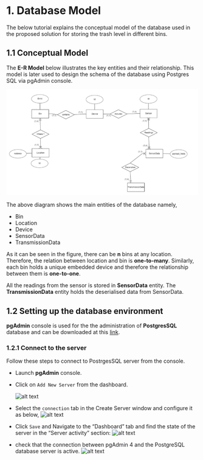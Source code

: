 # 1. Database Model

The below tutorial explains the conceptual model of the database used in the proposed solution for storing the trash level in different bins. 

## 1.1  Conceptual Model

The **E-R Model** below illustrates the key entities and their relationship. This model is later used to design the schema of the database using Postgres SQL via pgAdmin console.

![alt text][logo]

[logo]: /pictures/database/ERModel.png "E-RModel"

The above diagram shows the main entities of the database namely,
* Bin
* Location
* Device
* SensorData
* TransmissionData

As it can be seen in the figure, there can be **n** bins at any location. Therefore, the relation between location and bin is **one-to-many**. Similarly, each bin holds a unique embedded device and therefore the relationship between them is **one-to-one**.

All the readings from the sensor is stored in **SensorData** entity. The **TransmissionData** entity holds the deserialised data from SensorData.

## 1.2 Setting up the database environment

**pgAdmin** console is used for the the administration of **PostgresSQL** database and can be downloaded at this [link](https://www.pgadmin.org/download/). 

### 1.2.1 Connect to the server

Follow these steps to connect to PostrgesSQL server from the console.

* Launch **pgAdmin** console.
* Click on `Add New Server` from the dashboard.
	
	![alt text][image]
	
	[image]: /pictures/database/AddNewServer.png "Add New Server"
* Select the `connection` tab in the Create Server window and configure it as below,
	![alt text][image]
	
[image]: /pictures/database/CreateNewServer.png "Create New Server"
* Click `Save` and  Navigate to the “Dashboard” tab and find the state of the server in the “Server activity” section:
	![alt text][image]
	
[image]: /pictures/database/CreateNewServer.png "Create New Server"
* check that the connection between pgAdmin 4 and the PostgreSQL database server is active.
	![alt text][image]
	
[image]: /pictures/database/SessionState.png "Session State"